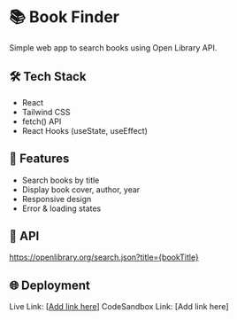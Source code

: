 # 📚 Book Finder

Simple web app to search books using Open Library API.

## 🛠 Tech Stack
- React
- Tailwind CSS
- fetch() API
- React Hooks (useState, useEffect)

## 🚀 Features
- Search books by title
- Display book cover, author, year
- Responsive design
- Error & loading states

## 🧩 API
https://openlibrary.org/search.json?title={bookTitle}

## 🌐 Deployment
Live Link: [[Add link here](https://vitejs-vite-duplicat-b66u.bolt.host)]
CodeSandbox Link: [Add link here]

